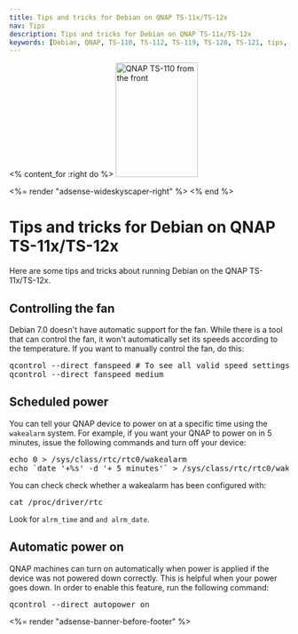 ```yaml
---
title: Tips and tricks for Debian on QNAP TS-11x/TS-12x
nav: Tips
description: Tips and tricks for Debian on QNAP TS-11x/TS-12x
keywords: [Debian, QNAP, TS-110, TS-112, TS-119, TS-120, TS-121, tips, tricks]
---
```


<% content_for :right do %>
<img src = "../images/r_qnap_ts110.jpg" class="border" alt="QNAP TS-110 from the front" width="148" height="206" />

<%= render "adsense-wideskyscaper-right" %>
<% end %>

<h1>Tips and tricks for Debian on QNAP TS-11x/TS-12x</h1>

Here are some tips and tricks about running Debian on the QNAP
TS-11x/TS-12x.

<h2>Controlling the fan</h2>

Debian 7.0 doesn't have automatic support for the fan.  While there
is a tool that can control the fan, it won't automatically set its speeds
according to the temperature.  If you want to manually control the fan, do
this:

<div class="code">
<pre>
qcontrol --direct fanspeed # To see all valid speed settings
qcontrol --direct fanspeed medium
</pre>
</div>

<h2><a id="wakealarm">Scheduled power</a></h2>

You can tell your QNAP device to power on at a specific time using the
`wakealarm` system.  For example, if you want your QNAP to power on in 5
minutes, issue the following commands and turn off your device:

<div class="code">
<pre>
echo 0 > /sys/class/rtc/rtc0/wakealarm
echo `date '+%s' -d '+ 5 minutes'` > /sys/class/rtc/rtc0/wakealarm
</pre>
</div>

You can check check whether a wakealarm has been configured with:

<div class="code">
<pre>
cat /proc/driver/rtc
</pre>
</div>

Look for `alrm_time` and `and alrm_date`.

<h2><a id="autopower">Automatic power on</a></h2>

QNAP machines can turn on automatically when power is applied if the device
was not powered down correctly.  This is helpful when your power goes down.
In order to enable this feature, run the following command:

<div class="code">
<pre>
qcontrol --direct autopower on
</pre>
</div>

<div class="bbf">
<%= render "adsense-banner-before-footer" %>
</div>

